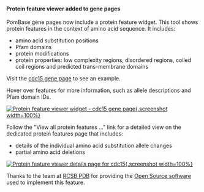 #### Protein feature viewer added to gene pages
<!-- pombase_flags: frontpage -->
<!-- newsfeed_thumbnail: pombase-logo-32x32px.png -->

PomBase gene pages now include a protein feature widget.  This tool
shows protein features in the context of amino acid sequence.  It
includes:

  - amino acid substitution positions
  - Pfam domains
  - protein modifications
  - protein properties: low complexity regions, disordered regions,
    coiled coil regions and predicted trans-membrane domains

Visit the [cdc15 gene page](/gene/SPAC20G8.05c) to see an example.

Hover over features for more information, such as allele descriptions
and Pfam domain IDs.

[![Protein feature viewer widget - cdc15 gene page](assets/gene-protein-feature-viewer-widget-cdc15.png "Protein feature viewer widget - cdc15 gene page"){.screenshot width=100%}](assets/gene-protein-feature-viewer-widget-cdc15.png)

Follow the "View all protein features …" link for a detailed view
on the dedicated protein features page that includes:

  - details of the individual amino acid substitution allele changes
  - partial amino acid deletions

[![Protein feature viewer details page for cdc15](assets/gene-protein-feature-viewer-page-cdc15.png "Protein feature viewer details page for cdc15"){.screenshot width=100%}](assets/gene-protein-feature-viewer-page-cdc15.png)

Thanks to the team at [RCSB PDB](https://www.rcsb.org/) for providing
the [Open Source software](https://github.com/rcsb/rcsb-saguaro) used
to implement this feature.
